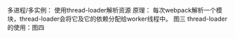 多进程/多实例： 使用thread-loader解析资源
原理： 每次webpack解析一个模块，thread-loader会将它及它的依赖分配给worker线程中。
图三
thread-loader的使用：图四